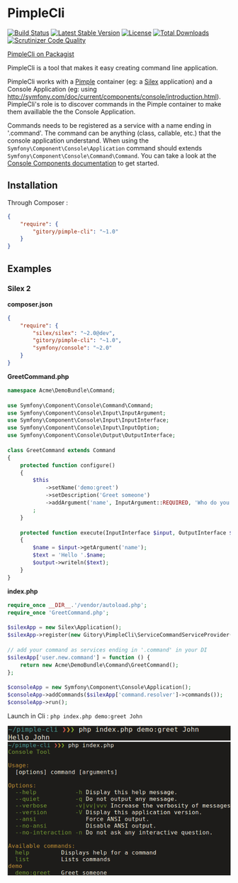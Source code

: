 # PimpleCli

[![Build Status](https://travis-ci.org/Gitory/pimple-cli.svg?branch=master)](https://travis-ci.org/Gitory/pimple-cli)
[![Latest Stable Version](https://poser.pugx.org/gitory/pimple-cli/v/stable.svg)](https://packagist.org/packages/gitory/pimple-cli)
[![License](https://poser.pugx.org/gitory/pimple-cli/license.svg)](https://packagist.org/packages/gitory/pimple-cli)
[![Total Downloads](https://poser.pugx.org/gitory/pimple-cli/downloads.svg)](https://packagist.org/packages/gitory/pimple-cli)
[![Scrutinizer Code Quality](https://scrutinizer-ci.com/g/Gitory/pimple-cli/badges/quality-score.png?b=master)](https://scrutinizer-ci.com/g/Gitory/pimple-cli/?branch=master)

[PimpleCli on Packagist](https://packagist.org/packages/gitory/pimple-cli)

PimpleCli is a tool that makes it easy creating command line application.

PimpleCli works with a [Pimple](http://pimple.sensiolabs.org/) container (eg: a [Silex](http://silex.sensiolabs.org) application) and a Console Application (eg: using http://symfony.com/doc/current/components/console/introduction.html). PimpleCli's role is to discover commands in the Pimple container to make them availlable the the Console Application.

Commands needs to be registered as a service with a name ending in '.command'. The command can be anything (class, callable, etc.) that the console application understand. When using the `Symfony\Component\Console\Application` command should extends `Symfony\Component\Console\Command\Command`. You can take a look at the [Console Components documentation](http://symfony.com/doc/current/components/console/introduction.html) to get started.

## Installation

Through Composer :

```json
{
    "require": {
        "gitory/pimple-cli": "~1.0"
    }
}
```

## Examples

### Silex 2

**composer.json**

```json
{
    "require": {
        "silex/silex": "~2.0@dev",
        "gitory/pimple-cli": "~1.0",
        "symfony/console": "~2.0"
    }
}

```


**GreetCommand.php**

```php
namespace Acme\DemoBundle\Command;

use Symfony\Component\Console\Command\Command;
use Symfony\Component\Console\Input\InputArgument;
use Symfony\Component\Console\Input\InputInterface;
use Symfony\Component\Console\Input\InputOption;
use Symfony\Component\Console\Output\OutputInterface;

class GreetCommand extends Command
{
    protected function configure()
    {
        $this
            ->setName('demo:greet')
            ->setDescription('Greet someone')
            ->addArgument('name', InputArgument::REQUIRED, 'Who do you want to greet?')
        ;
    }

    protected function execute(InputInterface $input, OutputInterface $output)
    {
        $name = $input->getArgument('name');
        $text = 'Hello '.$name;
        $output->writeln($text);
    }
}
```

**index.php**

```php
require_once __DIR__.'/vendor/autoload.php';
require_once 'GreetCommand.php';

$silexApp = new Silex\Application();
$silexApp->register(new Gitory\PimpleCli\ServiceCommandServiceProvider());

// add your command as services ending in '.command' in your DI
$silexApp['user.new.command'] = function () {
    return new Acme\DemoBundle\Command\GreetCommand();
};

$consoleApp = new Symfony\Component\Console\Application();
$consoleApp->addCommands($silexApp['command.resolver']->commands());
$consoleApp->run();

```

Launch in Cli : `php index.php demo:greet John`

![command](/doc/screenshots/command.png?raw=true)
![command](/doc/screenshots/help.png?raw=true)
